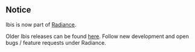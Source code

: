 ## Notice

Ibis is now part of [Radiance](https://github.com/kirill-grouchnikov/radiance).

Older Ibis releases can be found [here](https://github.com/kirill-grouchnikov/radiance/tree/master/drop/archive). Follow new development and open bugs / feature requests under Radiance.
